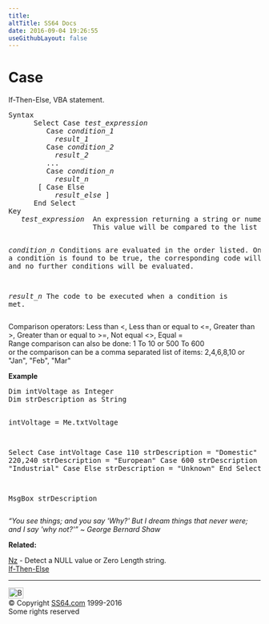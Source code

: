 ```yaml
---
title:
altTitle: SS64 Docs
date: 2016-09-04 19:26:55
useGithubLayout: false
---
```

<!-- #BeginLibraryItem "/Library/head_access.lbi" --><!-- #EndLibraryItem --><h1>Case</h1>
<p>  If-Then-Else, VBA statement. </p>
<pre>Syntax
      Select Case <i>test_expression</i>
         Case <i>condition_1
           result_1</i>
         Case <i>condition_2
           result_2</i>
         ...
         Case <i>condition_n
           result_n</i>
       [ Case Else
           <i>result_else</i> ]
      End Select
Key
   <i>test_expression</i>  An expression returning a string or numeric value. 
                    This value will be compared to the list of conditions.

   <i>condition_n</i>      Conditions are evaluated in the order listed.
                    Once a condition is found to be true, the corresponding code
                    will be executed and no further conditions will be evaluated.

   <i>result_n</i>         The code to be executed when a condition is met.</pre>
<p>Comparison operators: Less than <span class="code">&lt;</span>, Less than or equal to <span class="code">&lt;=</span>, Greater than <span class="code">&gt;</span>, Greater than or equal to <span class="code">&gt;=</span>, Not equal <span class="code">&lt;&gt;</span>,  Equal <span class="code">=<br>
</span>Range comparison can also be done: <span class="code">1 To 10</span> or <span class="code">500 To 600</span><br>
or the comparison can be a comma separated list of items: <span class="code">2,4,6,8,10</span> or <span class="code">"Jan", "Feb", "Mar"</span></p>
<p><b>Example</b></p>
<pre>Dim intVoltage as Integer
Dim strDescription as String

intVoltage = Me.txtVoltage

Select Case intVoltage
   Case 110
      strDescription = "Domestic"
   Case 220,240
      strDescription = "European"
   Case 600
      strDescription = "Industrial"
   Case Else
      strDescription = "Unknown"
End Select

MsgBox strDescription</pre>
<p class="quote"><i>“You see things; and you say 'Why?' But I dream things that never were; and I say 'why not?'” ~ George Bernard Shaw</i></p>
<p><b>Related:</b></p>
<p><a href="nz.html">Nz</a> - Detect a NULL value or Zero Length string.<br>
<a href="if.html">If-Then-Else
</a></p><!-- #BeginLibraryItem "/Library/foot_access.lbi" --><p>
<!-- access -->

<hr>
<div id="bl" class="footer"><a href="case.html#"><img src="../images/top.png" width="30" height="22" alt="Back to the Top"></a></div>
<div id="br" class="footer, tagline">© Copyright <a href="../index.html">SS64.com</a> 1999-2016<br>
Some rights reserved</div><!-- #EndLibraryItem -->

